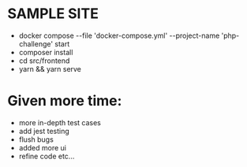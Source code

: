 # SAMPLE SITE

- docker compose --file 'docker-compose.yml' --project-name 'php-challenge' start
- composer install
- cd src/frontend
- yarn && yarn serve


# Given more time:
- more in-depth test cases
- add jest testing
- flush bugs
- added more ui
- refine code etc...

